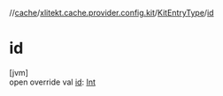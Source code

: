 //[cache](../../../index.md)/[xlitekt.cache.provider.config.kit](../index.md)/[KitEntryType](index.md)/[id](id.md)

# id

[jvm]\
open override val [id](id.md): [Int](https://kotlinlang.org/api/latest/jvm/stdlib/kotlin/-int/index.html)
